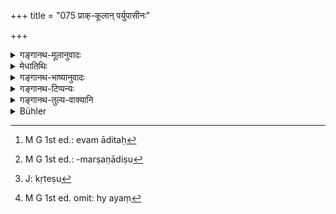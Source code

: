 +++
title = "075 प्राक्-कूलान् पर्युपासीनः"

+++

<details><summary>गङ्गानथ-मूलानुवादः</summary>

Seated upon Kuśa-blades pointing eastwards and sanctified by Kuśa-blades, when one has purified himself by means of three ‘breath-suspensions,’—then alone he becomes entitled to the syllable ‘oṃ.’—(76)
</details>

<details><summary>मेधातिथिः</summary>

**कूल**शब्दो दर्भाग्रवचनः । तान् **पर्युपासीनः** तेषु प्रागग्रेषु दर्भेषूपविष्ट इत्य् अर्थः । "अधिशीङ्स्थासाम्" (पाण् १.४.४६) स्था आ आसाम् इत्य् आङा प्रश्लेषात् कर्मत्वम् । परि उप आ आसीन इति इहाप्य् आङा श्लिष्टनिर्दिष्टो द्रष्टव्यः । पर्युपशब्दाव् अनर्थकौ । 

- **पवित्रैर्** दर्भैर् **एव पावितः**[^२५२] शुचित्वम् आपादितः । अघमर्षणादिस् तु[^२५३] मन्त्रो नेह पवित्रशब्देनोच्यते, ब्रह्मचारिणस् तदानीम् अनधीतत्वात् तेषाम् । न च दर्भाः स्वसत्तामात्रेण कांचित् क्रियाम् अकुर्वतः पावने करणं भवन्तीति । अवान्तरव्यापारापेक्षया स्मृत्यन्तरे प्राणोपस्पर्शनं प्रतीयते । आह च गौतमः- "प्राणोपस्पर्शनं दर्भैः । प्राक्कूलेष्व् आसनं च" (ग्ध् १.४८, ५०) । 


[^२५३]:
     M G 1st ed.: -marṣaṇādiṣu


[^२५२]:
     M G 1st ed.: evam āditaḥ

- **प्राणायामैस् त्रिभिः पूतः** । मुखनासिकासंचारी वायुः प्राणस् तस्यायामो निरोधः शरीरे धारणंम्,बहिर् निष्क्रमणनिषेधः, तस्य स्मृत्यन्तरे धरणकालस्य मानं समाम्नातम् । मन्त्रानुस्मरणं च । 

- प्रतिप्रणवसंयुक्तां गायत्रीं शिरसा सह ।

- त्रिर् जपेद् आयतप्राणः प्राणायामः स उच्यते ॥ (च्ड़्। वध् २५.१३)

वसिष्ठेन भगवता महाव्याहृतयो ऽप्य् उक्ताः । मन्त्रावसान एव निरोधावधिर् अन्यस्यानाम्नातत्वात् सर्वस्मृतीनां चासति विरोध एकार्थत्वाद् इहाप्य् एवम् एवानुष्ठानम् ।

- <u>ननु</u> एवम् इतरेतराश्रयः स्याद् अकृतेषु[^२५४] प्राणायामेषु ॐकारो न कर्तव्यः, न च्ॐकारेण विना प्राणायामो निवर्तते । <u>नैष</u> दोषः । "त्रिर् जपेत्" इति प्राणायामेषु मानसव्यापारेण्ॐकारस्य स्मरणम् उच्यते । न हि निरुद्धप्राणस्य शब्दोच्चरणं संभवति । यद्य् अपि जपः कश्चिद् वाग्व्यापारसाध्यो भवति । स्वाध्यायाध्ययने तु पुनर् उच्चारणं विवक्षितम् । अध्ययनक्रियाया एवंरूपत्वाच् छब्दक्रियायां ह्य् अयं[^२५५] धातुः, श्रोत्रग्राह्यश् च शब्दो न केवलेन मनसा गृह्यते । 


[^२५५]:
     M G 1st ed. omit: hy ayaṃ


[^२५४]:
     J: kṛteṣu

- न चायम् ॐकारधर्मो येनान्यत्रापि तस्मिन्न् उच्चार्यमाणे ऽपि प्रसज्येत । उक्तं च "स्वाध्यायारम्भे कर्तव्यः" इति । ॐकारधर्मत्वे हि लौकिकेषु वाक्येष्व् ओम् इति ब्रूम इत्यादिषु प्रसज्येत । गौतमेन तु पठितम्- "प्राणायामास् त्रयः पञ्चदश मात्राः" इति (ग्ध् १.४९) । मात्राशब्देन चाविकृतस्य स्वरस्याकारादेर् यावान् कालः स उच्यते । तत्र विरोधात् स्मृत्यन्तरोक्तः कालो नास्ति, न च मन्त्रस्मरणं तत्रान्ॐकारा अपि प्राणायामाः सन्तीति नेतरेतराश्रयदोषापत्तिः । **तत ॐकारम् अर्हति** कर्तुम् इति शेषः । यदायं समुदाय एव रूढिरूपेण प्रणववचनः । यदा तु करणं कारः । ओम् इत्य् एतस्य कार उच्चारणम् ॐकारस् तदा नास्ति पदान्तरापेक्षा । प्रणवशब्देन कर्तव्यताम् उक्त्वात्र्ॐकारम् इत्य् अनुवदत्य् अत एताव् एकार्थौ । तथा च दर्शितम् ॥ २.७५ ॥
</details>

<details><summary>गङ्गानथ-भाष्यानुवादः</summary>

The term ‘*kūṭa*’ means ‘kuśa-blade’;—‘*Seated upon*’ them,—*i.e*., seated upon kuśa-blades pointing eastwards. The accusative ending in ‘*kūṭān*’ being in accordance with Pāniṇi 1. 4. 46, ‘*adhisthīnsthāsām karma*,’ where the latter part consists of the factors ‘*athā*’—‘*ā*’—‘*āsām*.’ In the word ‘*paryupāsīnaḥ*’ also we have an ‘*ā*’, the word containing the factors ‘*pari*’—‘*upa*’—‘*ā*’—‘*āsīnaḥ*’; the prefixes ‘*pari*’ and ‘*upa*’ having no significance at all.

‘*Sanctified by kuśa-blades*’;—*i.e*., having been made pure. The term ‘*pavitra*’ cannot stand for the *Aghamarṣaṇa* and other mantras; for the simple reason that at the time that the text is being dealt with, the student has not read those *mantras*. Nor are kuśa-blades capable, by their mere presence, to bring about purification for one who does no (purificatory) act; thus then, the necessity of some intervening act being essential, we are led to conclude, on the basis of another
*Smṛti*, that this act is in the form of *touching the sense-organs*;
Gautama (1.48-50) having prescribed ‘the touching of the organs with Kuśa-blades and seating upon Kuśa-blades pointing eastwards.’

‘*Purified by means of three Breath-suspensions*’—The air passing through the mouth and the nostrils is called ‘*prāṇa*,’ ‘breath’; and the ‘*āyāma*’ of this is its *suspension, holding within the body, preventing its going out*. Another *Smṛti* (Yājñavalkya, *Ācāra*, 23) has laid down the measure of the time during which the breath is to be suspended—as also the mantra accompanying it,—“One, witholding his breath, should mutter three times the *Gāyatrī* along with the *Praṇava* and the *Śiras*,—this is what is called ‘Breath-suspension’.” The revered Vaśiṣṭha has added to these the *Great Vyāhṛtis* also. It is the end of the mantra that should mark the end of the *suspension*, no other limit for it being prescribed. In as much as all Smṛtis are meant to serve the same purpose, we must accept this same method of ‘Breath-suspension’ to be meant by the present text also, specially as there is no inconsistency with it.

*Objection*.—“What has been said here involves a mutual interdependence:
until the Breath-suspensions have been performed one should not pronounce ‘Oṃ,’ while without this syllable ‘Oṃ’ there can be no ‘Breath-suspension’.”

There is nothing wrong in this. When Yājñavalkya lays down that ‘one should mutter three times; etc.,’ all that is meant is the mental act of
*remembering, thinking of*, the syllable ‘*Oṃ*’; for when the breath is
suspended, there can be no *utterance* of any syllable; though it is true that ‘*Japa*,’ ‘Reciting,’ is (in most cases) something that can be accomplished only by an operation of speech. In connection with the reading of the Veda however, what is intended is actual *utterance* of the syllable; and this for the simple reason that the act of reading consists of actual utterance—the root (in ‘*adhyayana*’) signify ing the
*waking of sound*, and *sound* is that which is heard by the *Ear*, and
not that which is cognised only by the mind.

What is prescribed here is not something applicable to the syllable ‘Oṃ’ itself,—whereby it could be made applicable to the uttering of the syllable on other occasions also. It has been said that the syllable should be pronounced at the beginning of Vedic study; but if the. rule here laid down were meant to be applicable to all utterances of the syllable, it would have to be observed in connection with such utterances of it in ordinary parlance as when one says ‘we say *yes* (oṃ).’

Then again, Gautama (l.49) has declared that. ‘the three Breath-suspensions extend over fifteen moments.’ The term ‘*mātrā*,’ ‘moment,’ stands for that point of time which is taken up in the pronouncing of a simple unmodified vowel; and in as much as this cannot be consistent with the time-limit prescribed by Yājñavalkya, this latter cannot be accepted as applicable to what is prescribed by Gautama; in which connection again no mantras are laid down. From this it is clear that there can be ‘Breath-suspensions’ even without the uttering of the syllable ‘oṃ.’ And thus there need be no mutual interdependence.

Then alone does the man ‘*become entitled to the syllable oṃ*’;—*i.e*., to the ‘pronouncing’ of the syllable,—the word ‘pronouncing’ having to be supplied if the entire term ‘*oṅkāra*’ is taken as standing for the
*Praṇava*. If however we take the term ‘*kār*’ separately in the sense
of *making*,—so that ‘*oṁkāra*’ means the *making* or *uttering* of the syllable ‘oṃ,’—then we do not need to supply any other word. The uttering of the syllable having been laid down (under 74), where it is called ‘*praṇava*’;—the term ‘*oṅkāra*’ in the present sense simply serves the purpose of explaining what that ‘*praṇava*’ is.

So that ‘*praṇava*’ and ‘*oṅkāra*’ are synonymous terms; as we have already pointed out (in the Bhāṣya on 74).—(75)
</details>

<details><summary>गङ्गानथ-टिप्पन्यः</summary>

‘*Pavitraiḥ*’—‘Kuśa-blades—by which the seat of the vital airs is
touched’—(Medhātithi);—‘The *Aghamarṣaṇa*’ and other Vedic texts (noted
by Medhātithi, but rejected by him, though adopted by Nandana). Burnell
has translated the term as ‘grass-rings on the third finger’;—this is in
exact conformity with the present usage, where a blade of Kuśa, twisted
into the form of a ring, is worn on the third finger on the occasion of
all religious ceremonies.

This verse is quoted in *Vidhānapārijāta* (p. 521);—in *Vīramitrodaya*
(Saṃskāra, p. 522), which explains ‘*prākkūlān*’ as *prāgagrān*
‘pointing eastwards’,—and ‘*pavitraiḥ*’ simply as ‘*pāranaiḥ*’
‘purificatories’;—in *Saṃskāramayūkha* (p. 49), which explains
‘*prākkūlān*’ as ‘with tips pointing towards the east’;—in
*Saṃskāraratnamālā* (p. 316) which has the same explanations and adds
that it refers to Kuśa-blades;—in *Smṛticandrikā* (Saṃskāra, p. 135)
which has the same explanation and explains ‘*pavitraiḥ*’ as
purificatory;—also in *Nṛsiṃhaprasāda* (Saṃskāra, p. 471).
</details>

<details><summary>गङ्गानथ-तुल्य-वाक्यानि</summary>

*Gautama-Dharmasūtra*, 1.51-56.—‘The sense-organs should be touched with
Kuśa-blades;—there should be three Breath-suspensions, of fifteen units;
and the seat should be on Kuśa-grass pointing eastwards.’

*Baudhāyana-Dharmasūtra*, 2.4.5,7.—‘At the commencement of the
performance of all acts, as also before the Twilight Prayers, one should
sprinkle himself with the sanctifying blades and thereby prepare
himself;—to this effect it is declared that seated on Kuśa-blades,
holding Kuśa-blades in the hand, sprinkling himself with water, one
should repeat the Gāyatrī a thousand times;—being purified with three
Breath-suspensions.’

*Kūrmapurāṇa* (Vīramitrodaya-Āhnika, p. 254).—‘Seated on Kuśa-blades
pointing eastwards, with mind collected, he should perform throe
Breath-suspensions and then the Twilight Prayers.’
</details>

<details><summary>Bühler</summary>

075	Seated on (blades of Kusa grass) with their points to the east, purified by Pavitras (blades of Kusa grass), and sanctified by three suppressions of the breath (Pranayama), he is worthy (to pronounce) the syllable Om.
</details>

